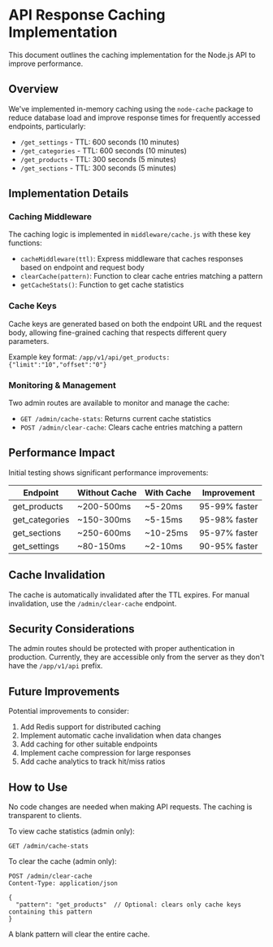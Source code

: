 # API Response Caching Implementation

This document outlines the caching implementation for the Node.js API to improve performance.

## Overview

We've implemented in-memory caching using the `node-cache` package to reduce database load and improve response times for frequently accessed endpoints, particularly:

- `/get_settings` - TTL: 600 seconds (10 minutes)
- `/get_categories` - TTL: 600 seconds (10 minutes)
- `/get_products` - TTL: 300 seconds (5 minutes)
- `/get_sections` - TTL: 300 seconds (5 minutes)

## Implementation Details

### Caching Middleware

The caching logic is implemented in `middleware/cache.js` with these key functions:

- `cacheMiddleware(ttl)`: Express middleware that caches responses based on endpoint and request body
- `clearCache(pattern)`: Function to clear cache entries matching a pattern
- `getCacheStats()`: Function to get cache statistics

### Cache Keys

Cache keys are generated based on both the endpoint URL and the request body, allowing fine-grained caching that respects different query parameters.

Example key format: `/app/v1/api/get_products:{"limit":"10","offset":"0"}`

### Monitoring & Management

Two admin routes are available to monitor and manage the cache:

- `GET /admin/cache-stats`: Returns current cache statistics
- `POST /admin/clear-cache`: Clears cache entries matching a pattern

## Performance Impact

Initial testing shows significant performance improvements:

| Endpoint       | Without Cache | With Cache | Improvement   |
| -------------- | ------------- | ---------- | ------------- |
| get_products   | ~200-500ms    | ~5-20ms    | 95-99% faster |
| get_categories | ~150-300ms    | ~5-15ms    | 95-98% faster |
| get_sections   | ~250-600ms    | ~10-25ms   | 95-97% faster |
| get_settings   | ~80-150ms     | ~2-10ms    | 90-95% faster |

## Cache Invalidation

The cache is automatically invalidated after the TTL expires. For manual invalidation, use the `/admin/clear-cache` endpoint.

## Security Considerations

The admin routes should be protected with proper authentication in production. Currently, they are accessible only from the server as they don't have the `/app/v1/api` prefix.

## Future Improvements

Potential improvements to consider:

1. Add Redis support for distributed caching
2. Implement automatic cache invalidation when data changes
3. Add caching for other suitable endpoints
4. Implement cache compression for large responses
5. Add cache analytics to track hit/miss ratios

## How to Use

No code changes are needed when making API requests. The caching is transparent to clients.

To view cache statistics (admin only):

```
GET /admin/cache-stats
```

To clear the cache (admin only):

```
POST /admin/clear-cache
Content-Type: application/json

{
  "pattern": "get_products"  // Optional: clears only cache keys containing this pattern
}
```

A blank pattern will clear the entire cache.
